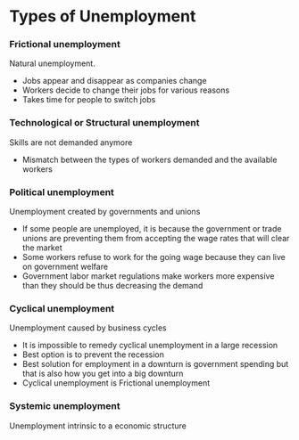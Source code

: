 # Types of Unemployment

### Frictional unemployment

Natural unemployment.
- Jobs appear and disappear as companies change
- Workers decide to change their jobs for various reasons
- Takes time for people to switch jobs

### Technological or Structural unemployment

Skills are not demanded anymore
- Mismatch between the types of workers demanded and the available workers

### Political unemployment

Unemployment created by governments and unions
- If some people are unemployed, it is because the government or trade unions
  are preventing them from accepting the wage rates that will clear the market
- Some workers refuse to work for the going wage because they can live on
  government welfare
- Government labor market regulations make workers more expensive than they
  should be thus decreasing the demand

### Cyclical unemployment

Unemployment caused by business cycles
- It is impossible to remedy cyclical unemployment in a large recession
- Best option is to prevent the recession
- Best solution for employment in a downturn is government spending but that is
  also how you get into a big downturn
- Cyclical unemployment is Frictional unemployment

### Systemic unemployment

Unemployment intrinsic to a economic structure

